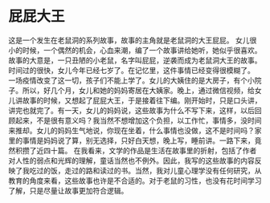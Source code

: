 # 屁屁大王
这是一个发生在老鼠洞的系列故事，故事的主角就是老鼠洞的大王屁屁。
女儿很小的时候，一个偶然的机会，心血来潮，编了一个故事讲给她听，她似乎很喜欢。故事的大意是，一只丑陋的小老鼠，名字叫屁屁，逆袭而成为老鼠洞大王的故事。
时间过的很快，女儿今年已经七岁了。在记忆里，这件事情已经变得很模糊了。
一场疫情改变了这一切，孩子们不能上学了。女儿的大姨住的是大房子，有个小院子。所以，好几个月，女儿和她的妈妈寄居在大姨家。晚上，通过微信视频，给女儿讲故事的时候，又想起了屁屁大王，于是接着往下编。刚开始时，只是口头讲，讲完也就完了。有一天，女儿的妈妈说，这些故事为什么不写下来，这样，以后回顾起来，不是很有意义吗？我当然不想增加这个负担，以工作忙，事情多，没时间来推却。女儿的妈妈生气地说，你现在坐着，什么事情也没做，这不是时间吗？家里的事情是妈妈说了算，别无选择，只好白天想，晚上写，睡前讲。一路下来，竟然积攒了近四十篇。
在我看来，文学的作品是生活在故事里的折射，包括了作者对人性的弱点和光辉的理解，童话当然也不例外。因此，我写的这些故事的内容反映了我吃过的饭，走过的路和读过的书。当然，我对儿童心理学没有任何研究，从教育的角度来看，这些故事也许是不合适的。对于老鼠的习性，也没有花时间学习了解，只是尽量让故事更加符合逻辑。
